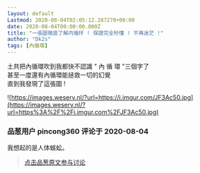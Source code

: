 ```yaml
---
layout: default
Lastmod: 2020-08-04T02:05:12.287270+00:00
date: 2020-08-04T00:00:00.000Z
title: "一張圖徹底了解内循环 ! 保證完全秒懂 ! 不再迷茫 !"
author: "Dk2s"
tags: [內循環]
---
```


土共把內循環吹到我都快不認識 " 內 循 環 "三個字了  
甚至一度還有內循環能拯救一切的幻覺  
直到我發現了這張圖 !  
  
![https://images.weserv.nl/?url=https://i.imgur.com/JF3Ac50.jpg](https://images.weserv.nl/?url=https%3A%2F%2Fi.imgur.com%2FJF3Ac50.jpg)

            
### 品葱用户 **pincong360** 评论于 2020-08-04
        
我想起的是人体蜈蚣。
        






> [点击品葱原文参与讨论](https://pincong.rocks/article/22460)


